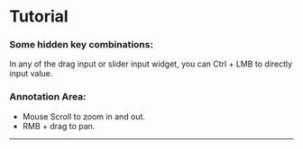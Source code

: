    # Tutorial
### Some hidden key combinations:
In any of the drag input or slider input widget, you can Ctrl + LMB to directly input value.
### Annotation Area:
- Mouse Scroll to zoom in and out.
- RMB + drag to pan.
___